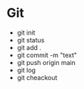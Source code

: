 # Git
* git init
* git status
* git add .
* git commit -m "text"
* git push origin main
* git log
* git cheackout